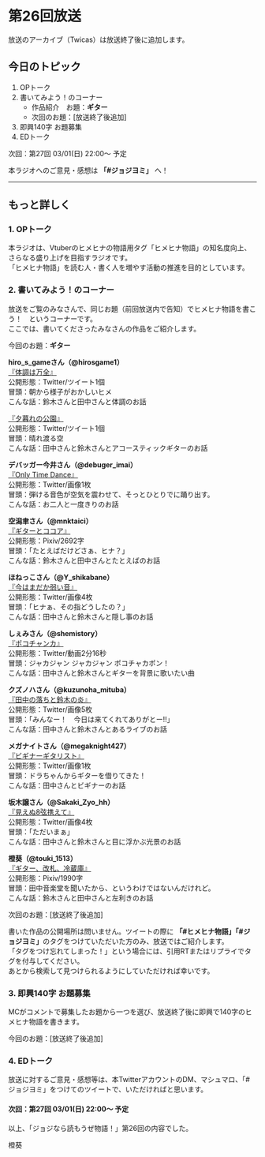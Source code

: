 # 第26回放送

放送のアーカイブ（Twicas）は放送終了後に追加します。  

## 今日のトピック
1. OPトーク
1. 書いてみよう！のコーナー
    - 作品紹介　お題：<b>ギター</b>
    - 次回のお題：<b></b>[放送終了後追加]
1. 即興140字 お題募集
1. EDトーク

次回：第27回 03/01(日) 22:00～ 予定  

本ラジオへのご意見・感想は **「#ジョジヨミ」** へ！

---

## もっと詳しく
### 1. OPトーク

本ラジオは、Vtuberのヒメヒナの物語用タグ「ヒメヒナ物語」の知名度向上、さらなる盛り上げを目指すラジオです。  
「ヒメヒナ物語」を読む人・書く人を増やす活動の推進を目的としています。  

### 2. 書いてみよう！のコーナー
放送をご覧のみなさんで、同じお題（前回放送内で告知）でヒメヒナ物語を書こう！　というコーナーです。  
ここでは、書いてくださったみなさんの作品をご紹介します。

今回のお題：<b>ギター</b>

**hiro_s_gameさん（@hirosgame1）**  
[『体調は万全』](https://twitter.com/hirosgame1/status/1229338396775989249?s=20)  
公開形態：Twitter/ツイート1個  
冒頭：朝から様子がおかしいヒメ  
こんな話：鈴木さんと田中さんと体調のお話  

[『夕暮れの公園』](https://twitter.com/hirosgame1/status/1231272323723907072?s=20)  
公開形態：Twitter/ツイート1個  
冒頭：晴れ渡る空  
こんな話：田中さんと鈴木さんとアコースティックギターのお話  

**デバッガー今井さん（@debuger_imai）**  
[『Only Time Dance』](https://twitter.com/debuger_imai/status/1229948005760954368?s=20)  
公開形態：Twitter/画像1枚  
冒頭：弾ける音色が空気を震わせて、そっとひとりでに踊り出す。  
こんな話：お二人と一度きりのお話  

**空潟聿さん（@mnktaici）**  
[『ギターとココア』](https://twitter.com/mnktaici/status/1230108333996048385?s=20)  
公開形態：Pixiv/2692字  
冒頭：「たとえばだけどさぁ、ヒナ？」  
こんな話：鈴木さんと田中さんとたとえばのお話  

**ほねっこさん（@Y_shikabane）**  
[『今はまだか弱い音』](https://twitter.com/Y_shikabane/status/1230142498393055234?s=20)  
公開形態：Twitter/画像4枚  
冒頭：「ヒナぁ、その指どうしたの？」  
こんな話：田中さんと鈴木さんと隠し事のお話  

**しぇみさん（@shemistory）**  
[『ポコチャンカ』](https://twitter.com/shemistory/status/1231144901347119105?s=20)  
公開形態：Twitter/動画2分16秒  
冒頭：ジャカジャン ジャカジャン ポコチャカポン！  
こんな話：田中さんと鈴木さんとギターを背景に歌いたい曲  

**クズノハさん（@kuzunoha_mituba）**  
[『田中の落ちと鈴木の炎』](https://twitter.com/kuzunoha_mituba/status/1231390197813669888?s=20)  
公開形態：Twitter/画像5枚  
冒頭：「みんなー！　今日は来てくれてありがとー!!」  
こんな話：田中さんと鈴木さんとあるライブのお話  

**メガナイトさん（@megaknight427）**  
[『ビギナーギタリスト』](https://twitter.com/megaknight427/status/1231392144042033152?s=20)  
公開形態：Twitter/画像1枚  
冒頭：ドラちゃんからギターを借りてきた！  
こんな話：田中さんとビギナーのお話

**坂木譲さん（@Sakaki_Zyo_hh）**  
[『見えぬ8弦携えて』](https://twitter.com/Sakaki_Zyo_hh/status/1231450410453389312?s=20)  
公開形態：Twitter/画像4枚  
冒頭：「ただいまぁ」  
こんな話：田中さんと鈴木さんと目に浮かぶ光景のお話  

**橙葵（@touki_1513）**  
[『ギター、改札、冷蔵庫』](https://twitter.com/touki_1513/status/1231454273050824704?s=20)  
公開形態：Pixiv/1990字  
冒頭：田中音楽堂を聞いたから、というわけではないんだけれど。  
こんな話：鈴木さんと田中さんと左利きのお話  


次回のお題：<b></b>[放送終了後追加]

書いた作品の公開場所は問いません。ツイートの際に <b>「#ヒメヒナ物語」「#ジョジヨミ」</b>のタグをつけていただいた方のみ、放送ではご紹介します。  
「タグをつけ忘れてしまった！」という場合には、引用RTまたはリプライでタグを付与してください。  
あとから検索して見つけられるようにしていただければ幸いです。  

### 3. 即興140字 お題募集
MCがコメントで募集したお題から一つを選び、放送終了後に即興で140字のヒメヒナ物語を書きます。

今回のお題：[放送終了後追加]

### 4. EDトーク

放送に対するご意見・感想等は、本TwitterアカウントのDM、マシュマロ、「#ジョジヨミ」をつけてのツイートで、いただければと思います。

#### 次回：第27回 03/01(日) 22:00～ 予定  

以上、「ジョジなら読もうぜ物語！」第26回の内容でした。

橙葵
